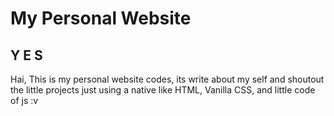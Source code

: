 # My Personal Website

## Y E S
Hai, This is my personal website codes, its write about my self and shoutout the little projects
just using a native like HTML, Vanilla CSS, and little code of js :v
